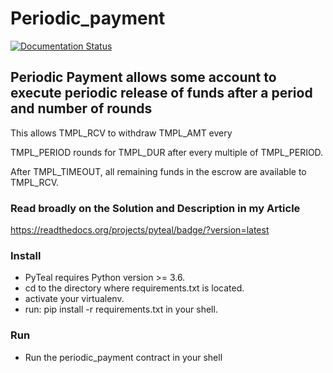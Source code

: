 # Periodic_payment  
[![Documentation Status](https://readthedocs.org/projects/pyteal/badge/?version=latest)](https://pyteal.readthedocs.io/en/latest/?badge=latest)
## Periodic Payment allows some account to execute periodic release of funds after a period and number of rounds

This allows TMPL_RCV to withdraw TMPL_AMT every

TMPL_PERIOD rounds for TMPL_DUR after every multiple
of TMPL_PERIOD.

After TMPL_TIMEOUT, all remaining funds in the escrow
are available to TMPL_RCV.


### Read broadly on the Solution and Description in my Article
https://readthedocs.org/projects/pyteal/badge/?version=latest

### Install 

* PyTeal requires Python version >= 3.6.
* cd to the directory where requirements.txt is located.
* activate your virtualenv.
* run: pip install -r requirements.txt in your shell.

### Run

* Run the periodic_payment contract in your shell
